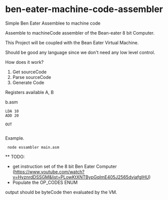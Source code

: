 # ben-eater-machine-code-assembler
Simple Ben Eater Assemblee to machine code 

Assemble to machineCode assembler of the Bean-eater 8 bit Computer.

This Project will be coupled with the Bean Eater Virtual Machine.

Should be good any language since we don't need any low level control.

How does it work?

1. Get sourceCode
2. Parse sourceCode
3. Generate Code


Registers available A, B


b.asm

```
LDA 10
ADD 20

OUT
  
```


Example.

```
 node essambler main.asm
```


** TODO:
- get instruction set of the 8 bit Ben Eater Computer (https://www.youtube.com/watch?v=HyznrdDSSGM&list=PLowKtXNTBypGqImE405J2565dvjafglHU)
- Populate the OP_CODES ENUM


output should be byteCode then evaluated by the VM.

